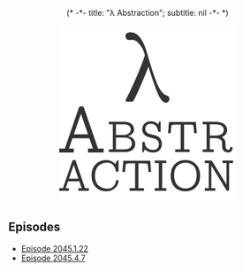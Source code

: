 <p align="center" class="file-vars">
(* -*- title: "λ Abstraction"; subtitle: nil -*- *)
</p>

<p align="center"><a href="index.md"><img id="logo" 
src="abstr-logo.png" 
width="320px" 
height="320
px" /></a></p>

## Episodes

* [Episode 2045.1.22](ep2045.1.22.md)
* [Episode 2045.4.7](ep2045.4.7.md)
